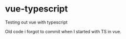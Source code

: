 # vue-typescript
Testing out vue with typescript

Old code i forgot to commit when I started with TS in vue. 
